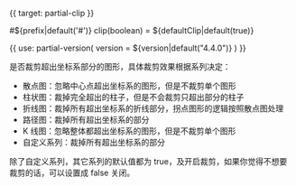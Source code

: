 
{{ target: partial-clip }}

#${prefix|default('#')} clip(boolean) = ${defaultClip|default(true)}

<ExampleUIControlBoolean default="${defaultClip|default(true)}" />

{{ use: partial-version(
    version = ${version|default("4.4.0")}
) }}

是否裁剪超出坐标系部分的图形，具体裁剪效果根据系列决定：

+ 散点图：忽略中心点超出坐标系的图形，但是不裁剪单个图形
+ 柱状图：裁掉完全超出的柱子，但是不会裁剪只超出部分的柱子
+ 折线图：裁掉所有超出坐标系的折线部分，拐点图形的逻辑按照散点图处理
+ 路径图：裁掉所有超出坐标系的部分
+ K 线图：忽略整体都超出坐标系的图形，但是不裁剪单个图形
+ 自定义系列：裁掉所有超出坐标系的部分

除了自定义系列，其它系列的默认值都为 true，及开启裁剪，如果你觉得不想要裁剪的话，可以设置成 false 关闭。

